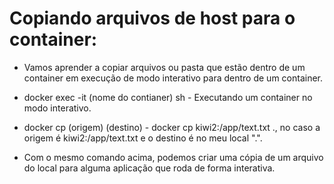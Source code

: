 # Copiando arquivos de host para o container:
- Vamos aprender a copiar arquivos ou pasta que estão dentro de um container em execução de modo interativo para dentro de um container.

- docker exec -it (nome do contianer) sh - Executando um container no modo interativo.

- docker cp (origem) (destino) - docker cp kiwi2:/app/text.txt ., no caso a origem é kiwi2:/app/text.txt e o destino é no meu local ".".

- Com o mesmo comando acima, podemos criar uma cópia de um arquivo do local para alguma aplicação que roda de forma interativa.